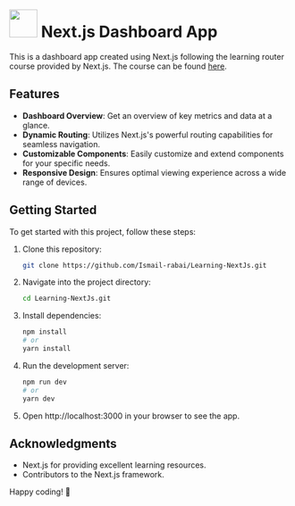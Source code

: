 # <img src="https://cdn.worldvectorlogo.com/logos/next-js.svg" width="50"> Next.js Dashboard App

This is a dashboard app created using Next.js following the learning router course provided by Next.js. The course can be found [here](https://nextjs.org/learn/dashboard-app).

## Features

- **Dashboard Overview**: Get an overview of key metrics and data at a glance.
- **Dynamic Routing**: Utilizes Next.js's powerful routing capabilities for seamless navigation.
- **Customizable Components**: Easily customize and extend components for your specific needs.
- **Responsive Design**: Ensures optimal viewing experience across a wide range of devices.

## Getting Started

To get started with this project, follow these steps:

1. Clone this repository:

   ```bash
   git clone https://github.com/Ismail-rabai/Learning-NextJs.git
   ```
   
2. Navigate into the project directory:

   ```bash
   cd Learning-NextJs.git
   ```

3. Install dependencies:

   ```bash
   npm install
   # or
   yarn install
   ```
4. Run the development server:

   ```bash
   npm run dev
   # or
   yarn dev
   ```
5. Open http://localhost:3000 in your browser to see the app.








## Acknowledgments

* Next.js for providing excellent learning resources.
* Contributors to the Next.js framework.

Happy coding! 🚀

